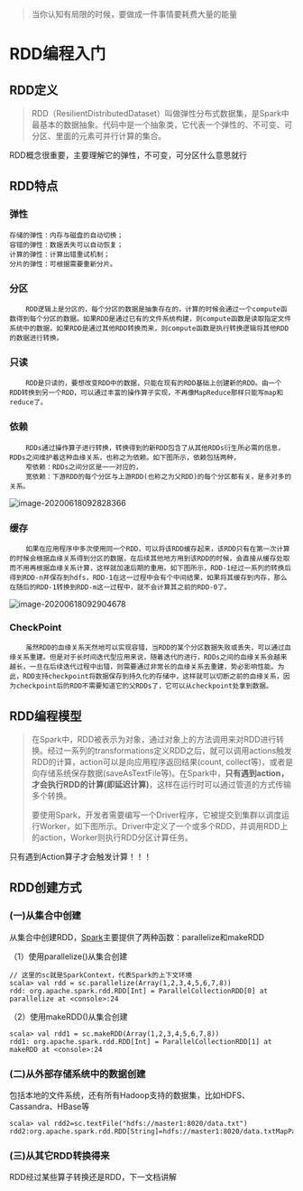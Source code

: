 >当你认知有局限的时候，要做成一件事情要耗费大量的能量

# RDD编程入门

## RDD定义

>RDD（ResilientDistributedDataset）叫做弹性分布式数据集，是Spark中最基本的数据抽象。代码中是一个抽象类，它代表一个弹性的、不可变、可分区、里面的元素可并行计算的集合。

RDD概念很重要，主要理解它的弹性，不可变，可分区什么意思就行

## RDD特点

### 弹性

```
存储的弹性：内存与磁盘的自动切换；
容错的弹性：数据丢失可以自动恢复；
计算的弹性：计算出错重试机制；
分片的弹性：可根据需要重新分片。
```

### 分区

```
	RDD逻辑上是分区的，每个分区的数据是抽象存在的，计算的时候会通过一个compute函数得到每个分区的数据。如果RDD是通过已有的文件系统构建，则compute函数是读取指定文件系统中的数据，如果RDD是通过其他RDD转换而来，则compute函数是执行转换逻辑将其他RDD的数据进行转换。
```

### 只读

```
	RDD是只读的，要想改变RDD中的数据，只能在现有的RDD基础上创建新的RDD。由一个RDD转换到另一个RDD，可以通过丰富的操作算子实现，不再像MapReduce那样只能写map和reduce了。
```

### 依赖

```
	RDDs通过操作算子进行转换，转换得到的新RDD包含了从其他RDDs衍生所必需的信息，RDDs之间维护着这种血缘关系，也称之为依赖。如下图所示，依赖包括两种，
	窄依赖：RDDs之间分区是一一对应的，
	宽依赖：下游RDD的每个分区与上游RDD(也称之为父RDD)的每个分区都有关，是多对多的关系。
```

![image-20200618092828366](https://gitee.com/zhutiansama/MDPictureResitory/raw/master/img/20200618092829.png)

### 缓存

```
	如果在应用程序中多次使用同一个RDD，可以将该RDD缓存起来，该RDD只有在第一次计算的时候会根据血缘关系得到分区的数据，在后续其他地方用到该RDD的时候，会直接从缓存处取而不用再根据血缘关系计算，这样就加速后期的重用。如下图所示，RDD-1经过一系列的转换后得到RDD-n并保存到hdfs，RDD-1在这一过程中会有个中间结果，如果将其缓存到内存，那么在随后的RDD-1转换到RDD-m这一过程中，就不会计算其之前的RDD-0了。
```

![image-20200618092904678](https://gitee.com/zhutiansama/MDPictureResitory/raw/master/img/20200618092905.png)

### CheckPoint

```
	虽然RDD的血缘关系天然地可以实现容错，当RDD的某个分区数据失败或丢失，可以通过血缘关系重建。但是对于长时间迭代型应用来说，随着迭代的进行，RDDs之间的血缘关系会越来越长，一旦在后续迭代过程中出错，则需要通过非常长的血缘关系去重建，势必影响性能。为此，RDD支持checkpoint将数据保存到持久化的存储中，这样就可以切断之前的血缘关系，因为checkpoint后的RDD不需要知道它的父RDDs了，它可以从checkpoint处拿到数据。
```

## RDD编程模型

>​	在Spark中，RDD被表示为对象，通过对象上的方法调用来对RDD进行转换。经过一系列的transformations定义RDD之后，就可以调用actions触发RDD的计算，action可以是向应用程序返回结果(count, collect等)，或者是向存储系统保存数据(saveAsTextFile等)。在Spark中，**只有遇到action，才会执行RDD的计算(即延迟计算)**，这样在运行时可以通过管道的方式传输多个转换。
>
> 	要使用Spark，开发者需要编写一个Driver程序，它被提交到集群以调度运行Worker，如下图所示。Driver中定义了一个或多个RDD，并调用RDD上的action，Worker则执行RDD分区计算任务。

只有遇到Action算子才会触发计算！！！

## RDD创建方式

### (一)从集合中创建

从集合中创建RDD，[Spark](https://www.iteblog.com/archives/tag/spark/)主要提供了两种函数：parallelize和makeRDD

（1）使用parallelize()从集合创建

```
// 这里的sc就是SparkContext，代表Spark的上下文环境
scala> val rdd = sc.parallelize(Array(1,2,3,4,5,6,7,8))
rdd: org.apache.spark.rdd.RDD[Int] = ParallelCollectionRDD[0] at parallelize at <console>:24
```

（2）使用makeRDD()从集合创建

```
scala> val rdd1 = sc.makeRDD(Array(1,2,3,4,5,6,7,8))
rdd1: org.apache.spark.rdd.RDD[Int] = ParallelCollectionRDD[1] at makeRDD at <console>:24
```

### (二)从外部存储系统中的数据创建

包括本地的文件系统，还有所有Hadoop支持的数据集，比如HDFS、Cassandra、HBase等

```
scala> val rdd2=sc.textFile("hdfs://master1:8020/data.txt")
rdd2:org.apache.spark.rdd.RDD[String]=hdfs://master1:8020/data.txtMapPartitionsRDD[4]attextFileat<console>:24
```

### (三)从其它RDD转换得来

RDD经过某些算子转换还是RDD，下一文档讲解